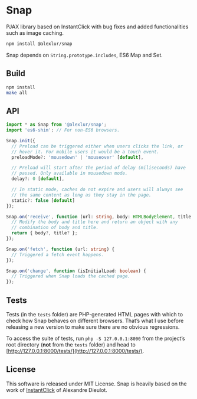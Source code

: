 # Snap
PJAX library based on InstantClick with bug fixes and added functionalities such as image caching.

```bash
npm install @alexlur/snap
```

Snap depends on `String.prototype.includes`, ES6 Map and Set.

## Build
```bash
npm install
make all
```

## API
```typescript
import * as Snap from '@alexlur/snap';
import 'es6-shim'; // For non-ES6 browsers.

Snap.init({
  // Preload can be triggered either when users clicks the link, or
  // hover it. For mobile users it would be a touch event.
  preloadMode?: 'mousedown' | 'mouseover' [default],

  // Preload will start after the period of delay (miliseconds) have
  // passed. Only available in mousedown mode.
  delay?: 0 [default],

  // In static mode, caches do not expire and users will always see
  // the same content as long as they stay in the page.
  static?: false [default]
});

Snap.on('receive', function (url: string, body: HTMLBodyElement, title: string) {
  // Modify the body and title here and return an object with any
  // combination of body and title.
  return { body?, title? };
});

Snap.on('fetch', function (url: string) {
  // Triggered a fetch event happens.
});

Snap.on('change', function (isInitialLoad: boolean) {
  // Triggered when Snap loads the cached page.
});
```

## Tests

Tests (in the `tests` folder) are PHP-generated HTML pages with which to check how Snap behaves on different browsers. That’s what I use before releasing a new version to make sure there are no obvious regressions.

To access the suite of tests, run `php -S 127.0.0.1:8000` from the project’s root directory (**not** from the `tests` folder) and head to [http://127.0.0.1:8000/tests/](http://127.0.0.1:8000/tests/).

## License
This software is released under MIT License.
Snap is heavily based on the work of [InstantClick](http://instantclick.io) of Alexandre Dieulot.
